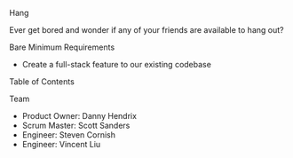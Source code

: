 Hang

Ever get bored and wonder if any of your friends are available to hang out? 

Bare Minimum Requirements

* Create a full-stack feature to our existing codebase

Table of Contents

Team

* Product Owner: Danny Hendrix
* Scrum Master: Scott Sanders
* Engineer: Steven Cornish
* Engineer: Vincent Liu
